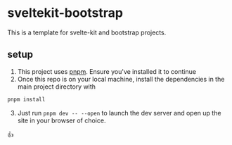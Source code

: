 # sveltekit-bootstrap

This is a template for svelte-kit and bootstrap projects.

## setup
1. This project uses [pnpm](https://pnpm.io/). Ensure you've installed it to continue
2. Once this repo is on your local machine, install the dependencies in the main project directory with
```sh
pnpm install
```
3. Just run `pnpm dev -- --open` to launch the dev server and open up the site in your browser of choice.

👍
